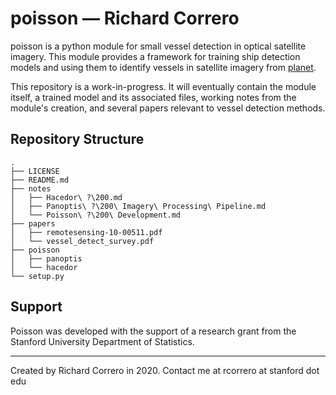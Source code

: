poisson &mdash; Richard Correro
==============================

poisson is a python module for small vessel detection in optical satellite imagery. This module provides a framework for training ship detection models and using them to identify vessels in satellite imagery from [planet](https://www.planet.com/). 

This repository is a work-in-progress. It will eventually contain the module itself, a trained model and its associated files, working notes from the module's creation, and several papers relevant to vessel detection methods.

Repository Structure
------------
```
.
├── LICENSE
├── README.md
├── notes
│   ├── Hacedor\ ?\200.md
│   ├── Panoptis\ ?\200\ Imagery\ Processing\ Pipeline.md
│   └── Poisson\ ?\200\ Development.md
├── papers
│   ├── remotesensing-10-00511.pdf
│   └── vessel_detect_survey.pdf
├── poisson
│   ├── panoptis
│   └── hacedor
└── setup.py

```    

Support
-----------
Poisson was developed with the support of a research grant from the Stanford University Department of Statistics.

------------
Created by Richard Correro in 2020. Contact me at rcorrero at stanford dot edu